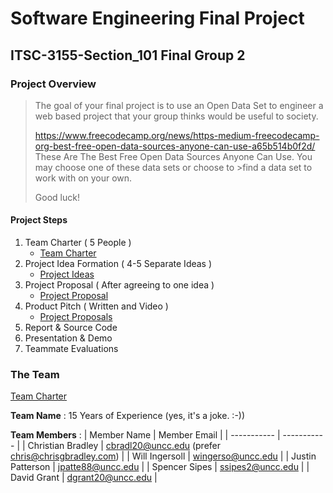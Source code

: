 # Software Engineering Final Project
## ITSC-3155-Section_101 Final Group 2

### Project Overview
>The goal of your final project is to use an Open Data Set to engineer a web based project that your group thinks would be useful to society.
>
> https://www.freecodecamp.org/news/https-medium-freecodecamp-org-best-free-open-data-sources-anyone-can-use-a65b514b0f2d/ These Are The Best Free Open Data Sources Anyone Can Use. You may choose one of these data sets or choose to >find a data set to work with on your own.
>
>Good luck!

#### Project Steps
1. Team Charter ( 5 People )
    * [Team Charter](documentation/team_charter.md)
2. Project Idea Formation ( 4-5 Separate Ideas )
    * [Project Ideas](documentation/project_ideas.md)
3. Project Proposal ( After agreeing to one idea )
    * [Project Proposal](documentation/project_proposal.md)
4. Product Pitch ( Written and Video )
    * [Project Proposals](documentation/project_pitches)
5. Report & Source Code
6. Presentation & Demo
7. Teammate Evaluations

### The Team

[Team Charter](documentation/team_charter.md)

**Team Name**
: 15 Years of Experience (yes, it's a joke. :-))

**Team Members**
:
| Member Name | Member Email |
| ----------- | ----------- |
| Christian Bradley  | <cbradl20@uncc.edu> (prefer <chris@chrisgbradley.com>) |
| Will Ingersoll | <wingerso@uncc.edu> |
| Justin Patterson | <jpatte88@uncc.edu> |
| Spencer Sipes | <ssipes2@uncc.edu> |
| David Grant | <dgrant20@uncc.edu> |
